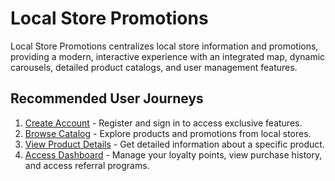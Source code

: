 # Local Store Promotions

Local Store Promotions centralizes local store information and promotions, providing a modern, interactive experience with an integrated map, dynamic carousels, detailed product catalogs, and user management features.

## Recommended User Journeys

1. [Create Account](docs/journeys/create-account.md) - Register and sign in to access exclusive features.
2. [Browse Catalog](docs/journeys/browse-catalog.md) - Explore products and promotions from local stores.
3. [View Product Details](docs/journeys/view-product.md) - Get detailed information about a specific product.
4. [Access Dashboard](docs/journeys/access-dashboard.md) - Manage your loyalty points, view purchase history, and access referral programs.